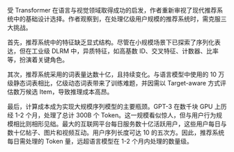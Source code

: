 受 Transformer 在语言与视觉领域取得成功的启发，作者重新审视了现代推荐系统中的基础设计选择。作者观察到，在处理亿级用户规模的推荐系统时，需克服三大挑战。

首先，推荐系统中的特征缺乏显式结构。尽管在小规模场景下已探索了序列化表达，但在工业级 DLRM 中，异质特征，如高基数 ID、交叉特征、计数器、比率等，扮演着关键角色。

其次，推荐系统采用的词表量达数十亿，且持续变化。与语言模型中使用的 10 万级静态词表相比，亿级动态词表带来了训练难题，并因需以 Target-aware 方式评估数万候选 Item，导致推理成本高昂。

最后，计算成本成为实现大规模序列模型的主要瓶颈。GPT-3 在数千块 GPU 上历经 1-2 个月，处理了总计 300B 个 Token。这一规模看似惊人，但与用户行为规模相比则相形见绌。最大的互联网平台每日服务数十亿活跃用户，这些用户每日与数十亿帖子、图片和视频互动。用户序列长度可达 10 的五次方。因此，推荐系统每日需处理的 Token 量，远超语言模型在 1-2 个月内处理的数量级。
